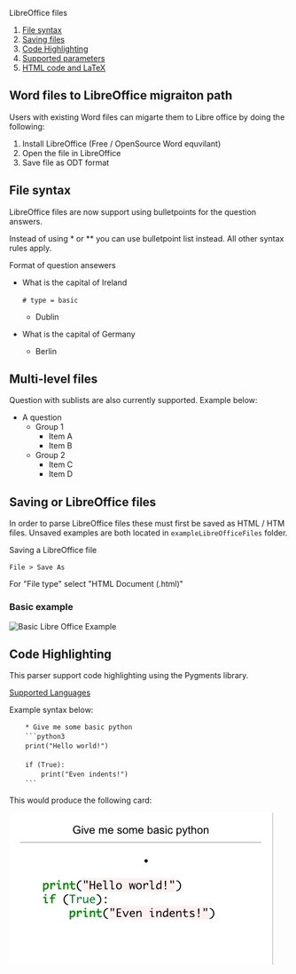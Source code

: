 
LibreOffice files

1. [File syntax](#File-syntax) 
2. [Saving files](#Saving-Word-or-LibreOffice-files) 
3. [Code Highlighting](#code-highlighting)
4. [Supported parameters](https://github.com/c-okelly/org_to_anki/blob/master/documentation/orgReadme.md#Supported-parameters)
5. [HTML code and LaTeX](https://github.com/c-okelly/org_to_anki/blob/master/documentation/orgReadme.md#html-code-and-latex)

## Word files to LibreOffice migraiton path

Users with existing Word files can migarte them to Libre office by doing the following:

1. Install LibreOffice (Free / OpenSource Word equvilant)
2. Open the file in LibreOffice
3. Save file as ODT format


## File syntax

LibreOffice files are now support using bulletpoints for the question answers.

Instead of using * or ** you can use bulletpoint list instead. All other syntax rules apply.

Format of question ansewers

* What is the capital of Ireland

	`# type = basic`
	* Dublin
* What is the capital of Germany
	* Berlin
	
## Multi-level files

Question with sublists are also currently supported. Example below:

* A question
	* Group 1
		* Item A
		* Item B
	* Group 2
		* Item C
		* Item D


## Saving or LibreOffice files 

In order to parse LibreOffice files these must first be saved as HTML / HTM files. Unsaved examples are both located in `exampleLibreOfficeFiles` folder.

Saving a LibreOffice file
```
File > Save As
```
For "File type" select "HTML Document (.html)"

### Basic example

![Basic Libre Office Example](../gifs/Basic_LibreOffice_Example.gif)


## Code Highlighting

This parser support code highlighting using the Pygments library.

[Supported Languages](http://pygments.org/languages/)

Example syntax below:

```org
	* Give me some basic python
	```python3
	print("Hello world!")

	if (True):
		print("Even indents!")
	```
```


This would produce the following card:

![code file](../gifs/code_card.png)
